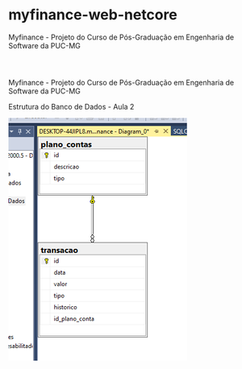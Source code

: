 # myfinance-web-netcore
Myfinance - Projeto do Curso de Pós-Graduação em Engenharia de Software da PUC-MG

<html>
<header> </header>
<tile>Myfinance - Projeto do Curso de Pós-Graduação em Engenharia de Software da PUC-MG</title>
<body>
        <p>Estrutura do Banco de Dados - Aula 2</p>
        <img src="docs/estrutura_bd.png">
</body>
</html>